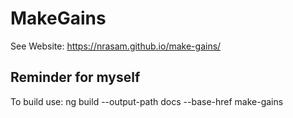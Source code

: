 # MakeGains
See Website:
https://nrasam.github.io/make-gains/

## Reminder for myself
To build use: ng build --output-path docs --base-href make-gains

